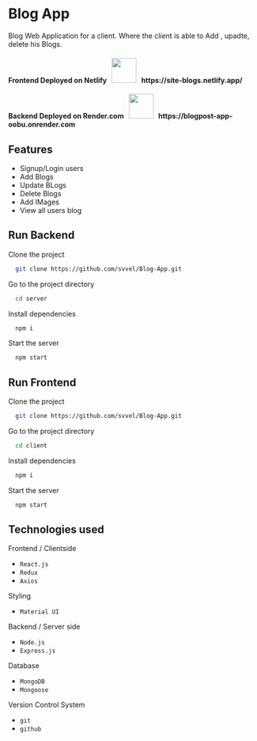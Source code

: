# Blog App

Blog Web Application for a client. Where the client is able to Add , upadte, delete his Blogs. 

<h4 align="left">
  Frontend Deployed on Netlify &#160; <img src="https://media.giphy.com/media/FbUuPsOW3oOCdAHexF/giphy.gif" width="50"> &#160; https://site-blogs.netlify.app/
</h4>

<h4 align="left">
  Backend Deployed on Render.com &#160; <img src="https://media.giphy.com/media/FbUuPsOW3oOCdAHexF/giphy.gif" width="50"> &#160; https://blogpost-app-oobu.onrender.com
</h4>

## Features
- Signup/Login users
- Add Blogs
- Update BLogs
- Delete Blogs
- Add IMages
- View all users blog

## Run Backend

Clone the project

```bash
  git clone https://github.com/svvel/Blog-App.git
```

Go to the project directory

```bash
  cd server
```

Install dependencies

```bash
  npm i
```

Start the server

```bash
  npm start
```


## Run Frontend 

Clone the project

```bash
  git clone https://github.com/svvel/Blog-App.git
```

Go to the project directory

```bash
  cd client
```

Install dependencies

```bash
  npm i
```

Start the server

```bash
  npm start
```

## Technologies used

 Frontend / Clientside
  
 -  `React.js`
 -  `Redux`
 -  `Axios`

 Styling
 -  `Material UI`

 Backend / Server side 
   -  `Node.js` 
   -  `Express.js` 

Database
  -  `MongoDB`
  -  `Mongoose`
  
Version Control System
  -  `git`
  -  `github`
